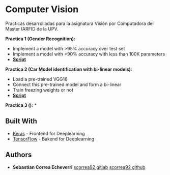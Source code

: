 # Computer Vision

Practicas desarrolladas para la asignatura Visión por Computadora del Master IARFID de la UPV.

**Practica 1 (Gender Recognition):**
* Implement a model with >95% accuracy over test set
* Implement a model with >90% accuracy with less than 100K parameters
* **[Script](https://github.com/scorrea92/computer_vision/blob/master/practica1.py)**


**Practica 2 (Car Model identification with bi-linear models):**
* Load a pre-trained VGG16
* Connect this pre-trained model and form a bi-linear
* Train freezing weights or not
* **[Script](https://github.com/scorrea92/computer_vision/blob/master/bilinear2.ipynb)**

**Practica 3 ():**
*


## Built With

* [Keras](https://github.com/keras-team/keras) - Frontend for Deeplearning
* [TensorFlow](https://github.com/tensorflow/tensorflow) - Bakend for Deeplearning

## Authors

* **Sebastian Correa Echeverri** [scorrea92 gitlab](https://gitlab.com/scorrea92) [scorrea92 github](https://github.com/scorrea92)

